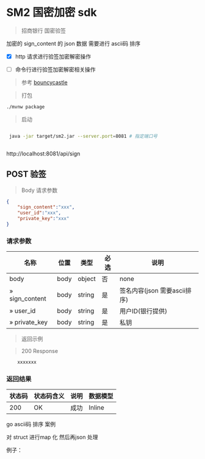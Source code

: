 # SM2 国密加密 sdk

> 招商银行 国密验签

加密的 sign_content 的 json 数据 需要进行  ascii码 排序

- [x] http 请求进行验签加密解密操作

- [ ] 命令行进行验签加密解密相关操作


> 参考 [bouncycastle](https://bouncycastle.org/)

> 打包

```bash
./mvnw package
```

> 启动

```bash

 java -jar target/sm2.jar --server.port=8081 # 指定端口号
 
```



http://localhost:8081/api/sign


## POST 验签

> Body 请求参数




```json
{
    "sign_content":"xxx",  
    "user_id":"xxx", 
    "private_key":"xxx"
}
```


### 请求参数

| 名称             | 位置   | 类型     | 必选  | 说明                   |
|----------------|------|--------|-----|----------------------|
| body           | body | object | 否   | none                 |
| » sign_content | body | string | 是   | 签名内容(json 需要ascii排序) |
| » user_id      | body | string | 是   | 用户ID(银行提供)           |
| » private_key  | body | string | 是   | 私钥                   |


> 返回示例

> 200 Response
```bash
    xxxxxxx 
```
### 返回结果

| 状态码 | 状态码含义 | 说明  | 数据模型   |
|-----|-------|-----|--------|
| 200 | OK    | 成功  | Inline |
go ascii码 排序 案例

对 struct 进行map  化 然后再json 处理

例子：

```go 


   
   

```